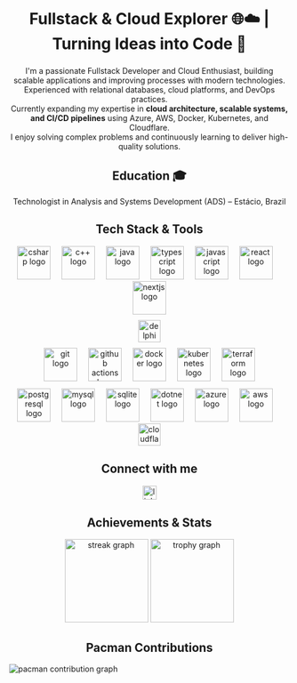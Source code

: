 ###

<h1 align="center">Fullstack & Cloud Explorer 🌐☁️ | Turning Ideas into Code 🚀</h1>

###

<div align="center" style="margin-bottom:20px;">
  <p align="center">
    I'm a passionate Fullstack Developer and Cloud Enthusiast, building scalable applications and improving processes with modern technologies.<br/>
    Experienced with relational databases, cloud platforms, and DevOps practices.<br/>
    Currently expanding my expertise in <b>cloud architecture, scalable systems, and CI/CD pipelines</b> using Azure, AWS, Docker, Kubernetes, and Cloudflare.<br/>
    I enjoy solving complex problems and continuously learning to deliver high-quality solutions.
  </p>
</div>

###
<div align="center">
<h2 align="center">Education 🎓</h2>
Technologist in Analysis and Systems Development (ADS) – Estácio, Brazil
</div>

###

<h2 align="center">Tech Stack & Tools</h2>

<div align="center">
  <!-- Linguagens -->
  <img src="https://skillicons.dev/icons?i=cs" height="60" alt="csharp logo" />
  <img width="12" />
  <img src="https://skillicons.dev/icons?i=cpp" height="60" alt="c++ logo" />
  <img width="12" />
  <img src="https://skillicons.dev/icons?i=java" height="60" alt="java logo" />
  <img width="12" />
  <img src="https://skillicons.dev/icons?i=ts" height="60" alt="typescript logo" />
  <img width="12" />
  <img src="https://skillicons.dev/icons?i=js" height="60" alt="javascript logo" />
  <img width="12" />
  <img src="https://skillicons.dev/icons?i=react" height="60" alt="react logo" />
  <img width="12" />
  <img src="https://skillicons.dev/icons?i=nextjs" height="60" alt="nextjs logo" />
</div>

<div align="center" style="margin:10px 0;"> 
  <img src="https://img.shields.io/badge/Delphi-EE1F35?style=for-the-badge&logo=delphi&logoColor=white" height="40" alt="delphi logo" />
</div>

<!-- DevOps & CI/CD -->
<div align="center" style="margin:10px 0;">
  <img src="https://skillicons.dev/icons?i=git" height="60" alt="git logo" />
  <img width="12" />
  <img src="https://skillicons.dev/icons?i=githubactions" height="60" alt="github actions logo" />
  <img width="12" />
  <img src="https://skillicons.dev/icons?i=docker" height="60" alt="docker logo" />
  <img width="12" />
  <img src="https://skillicons.dev/icons?i=kubernetes" height="60" alt="kubernetes logo" />
  <img width="12" />
  <img src="https://skillicons.dev/icons?i=terraform" height="60" alt="terraform logo" />
</div>

<div align="center">
  <!-- Banco de Dados -->
  <img src="https://skillicons.dev/icons?i=postgres" height="60" alt="postgresql logo" />
  <img width="12" />
  <img src="https://skillicons.dev/icons?i=mysql" height="60" alt="mysql logo" />
  <img width="12" />
  <img src="https://skillicons.dev/icons?i=sqlite" height="60" alt="sqlite logo" />
  <img width="12" />
  <img src="https://skillicons.dev/icons?i=dotnet" height="60" alt="dotnet logo" />

  <!-- Cloud & Infra -->
  <img width="12" />
  <img src="https://skillicons.dev/icons?i=azure" height="60" alt="azure logo" />
  <img width="12" />
  <img src="https://skillicons.dev/icons?i=aws" height="60" alt="aws logo" />
  <img width="12" />
  <img src="https://img.shields.io/badge/Cloudflare-F38020?style=for-the-badge&logo=cloudflare&logoColor=white" height="40" alt="cloudflare logo" />
</div>

###

<h2 align="center">Connect with me</h2>

<div align="center">
  <a href="https://www.linkedin.com/in/alysson-oliveira-286932271/" target="_blank">
    <img src="https://img.shields.io/static/v1?message=LinkedIn&logo=linkedin&label=&color=0077B5&logoColor=white&labelColor=&style=for-the-badge" height="25" alt="linkedin logo" />
  </a>
</div>

###

<h2 align="center">Achievements & Stats</h2>

<div align="center">
  <img src="https://streak-stats.demolab.com?user=alyssonoliverr&locale=en&mode=daily&theme=dracula&hide_border=false&border_radius=5&order=3" height="150" alt="streak graph" />
  <img src="https://github-profile-trophy.vercel.app?username=alyssonoliverr&theme=dracula&column=-1&row=1&margin-w=8&margin-h=8&no-bg=false&no-frame=false&order=4" height="150" alt="trophy graph" />
</div>

###

<h2 align="center">Pacman Contributions</h2>

<picture>
  <source media="(prefers-color-scheme: dark)" srcset="https://raw.githubusercontent.com/alyssonoliverr/alyssonoliverr/main/output/pacman-contribution-graph-dark.svg">
  <source media="(prefers-color-scheme: light)" srcset="https://raw.githubusercontent.com/alyssonoliverr/alyssonoliverr/main/output/pacman-contribution-graph.svg">
  <img alt="pacman contribution graph" src="https://raw.githubusercontent.com/alyssonoliverr/alyssonoliverr/main/output/pacman-contribution-graph.svg">
</picture>
